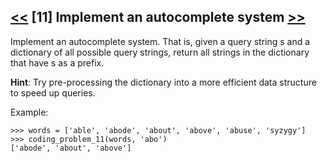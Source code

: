 ## [<<](../10) [11] Implement an autocomplete system [>>](../12)

Implement an autocomplete system. That is, given a query string s and a dictionary of all possible query strings,
return all strings in the dictionary that have s as a prefix.

**Hint**: Try pre-processing the dictionary into a more
efficient data structure to speed up queries.

Example:

    >>> words = ['able', 'abode', 'about', 'above', 'abuse', 'syzygy']
    >>> coding_problem_11(words, 'abo')
    ['abode', 'about', 'above']
